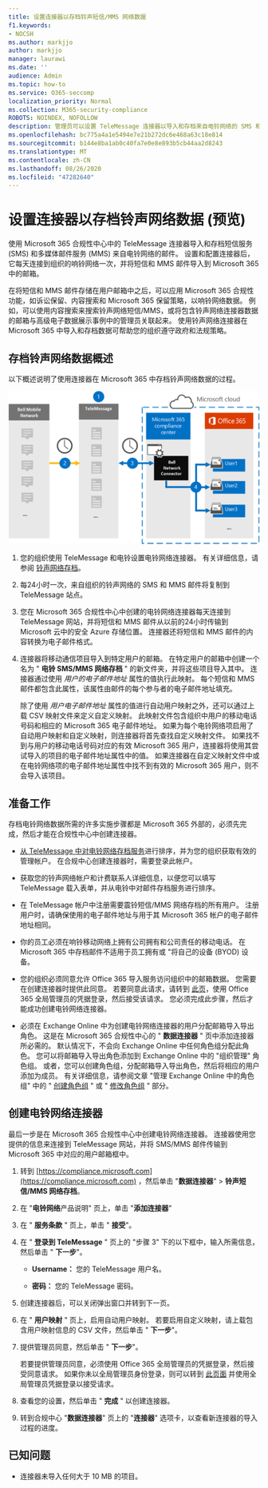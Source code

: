 ```yaml
---
title: 设置连接器以存档铃声短信/MMS 网络数据
f1.keywords:
- NOCSH
ms.author: markjjo
author: markjjo
manager: laurawi
ms.date: ''
audience: Admin
ms.topic: how-to
ms.service: O365-seccomp
localization_priority: Normal
ms.collection: M365-security-compliance
ROBOTS: NOINDEX, NOFOLLOW
description: 管理员可以设置 TeleMessage 连接器以导入和存档来自电铃网络的 SMS 和 MMS 数据。 这使您可以在 Microsoft 365 中存档第三方数据源中的数据，以便您可以使用合规性功能（如法律封存、内容搜索和保留策略）来管理组织的第三方数据。
ms.openlocfilehash: bc775a4a1e5494e7e21b272dc6e468a63c18e814
ms.sourcegitcommit: b144e8ba1ab0c40fa7e0e8e893b5cb44aa2d8243
ms.translationtype: MT
ms.contentlocale: zh-CN
ms.lasthandoff: 08/26/2020
ms.locfileid: "47282640"
---
```

# <a name="set-up-a-connector-to-archive-bell-network-data-preview"></a>设置连接器以存档铃声网络数据 (预览) 

使用 Microsoft 365 合规性中心中的 TeleMessage 连接器导入和存档短信服务 (SMS) 和多媒体邮件服务 (MMS) 来自电铃网络的邮件。 设置和配置连接器后，它每天连接到组织的响铃网络一次，并将短信和 MMS 邮件导入到 Microsoft 365 中的邮箱。

在将短信和 MMS 邮件存储在用户邮箱中之后，可以应用 Microsoft 365 合规性功能，如诉讼保留、内容搜索和 Microsoft 365 保留策略，以响铃网络数据。 例如，可以使用内容搜索来搜索铃声网络短信/MMS，或将包含铃声网络连接器数据的邮箱与高级电子数据展示事例中的管理员关联起来。 使用铃声网络连接器在 Microsoft 365 中导入和存档数据可帮助您的组织遵守政府和法规策略。

## <a name="overview-of-archiving-bell-network-data"></a>存档铃声网络数据概述

以下概述说明了使用连接器在 Microsoft 365 中存档铃声网络数据的过程。

![铃声网络存档工作流](../media/BellNetworkConnectorWorkflow.png)

1. 您的组织使用 TeleMessage 和电铃设置电铃网络连接器。 有关详细信息，请参阅 [铃声网络存档](https://www.telemessage.com/office365-activation-for-bell-network-archiver)。

2. 每24小时一次，来自组织的铃声网络的 SMS 和 MMS 邮件将复制到 TeleMessage 站点。

3. 您在 Microsoft 365 合规性中心中创建的电铃网络连接器每天连接到 TeleMessage 网站，并将短信和 MMS 邮件从以前的24小时传输到 Microsoft 云中的安全 Azure 存储位置。 连接器还将短信和 MMS 邮件的内容转换为电子邮件格式。

4. 连接器将移动通信项目导入到特定用户的邮箱。 在特定用户的邮箱中创建一个名为 " **电铃 SMS/MMS 网络存档** " 的新文件夹，并将这些项目导入其中。 连接器通过使用 *用户的电子邮件地址* 属性的值执行此映射。 每个短信和 MMS 邮件都包含此属性，该属性由邮件的每个参与者的电子邮件地址填充。

   除了使用 *用户电子邮件地址* 属性的值进行自动用户映射之外，还可以通过上载 CSV 映射文件来定义自定义映射。 此映射文件包含组织中用户的移动电话号码和相应的 Microsoft 365 电子邮件地址。 如果为每个电铃网络项启用了自动用户映射和自定义映射，则连接器将首先查找自定义映射文件。 如果找不到与用户的移动电话号码对应的有效 Microsoft 365 用户，连接器将使用其尝试导入的项目的电子邮件地址属性中的值。 如果连接器在自定义映射文件中或在电铃网络项的电子邮件地址属性中找不到有效的 Microsoft 365 用户，则不会导入该项目。

## <a name="before-you-begin"></a>准备工作

存档电铃网络数据所需的许多实施步骤都是 Microsoft 365 外部的，必须先完成，然后才能在合规性中心中创建连接器。

- [从 TeleMessage 中对电铃网络存档服务](https://www.telemessage.com/mobile-archiver/order-mobile-archiver-for-o365/)进行排序，并为您的组织获取有效的管理帐户。 在合规中心创建连接器时，需要登录此帐户。

- 获取您的铃声网络帐户和计费联系人详细信息，以便您可以填写 TeleMessage 载入表单，并从电铃中对邮件存档服务进行排序。

- 在 TeleMessage 帐户中注册需要震铃短信/MMS 网络存档的所有用户。 注册用户时，请确保使用的电子邮件地址与用于其 Microsoft 365 帐户的电子邮件地址相同。

- 你的员工必须在响铃移动网络上拥有公司拥有和公司责任的移动电话。 在 Microsoft 365 中存档邮件不适用于员工拥有或 "将自己的设备 (BYOD) 设备。

- 您的组织必须同意允许 Office 365 导入服务访问组织中的邮箱数据。 您需要在创建连接器时提供此同意。 若要同意此请求，请转到 [此页](https://login.microsoftonline.com/common/oauth2/authorize?client_id=570d0bec-d001-4c4e-985e-3ab17fdc3073&response_type=code&redirect_uri=https://portal.azure.com/&nonce=1234&prompt=admin_consent)，使用 Office 365 全局管理员的凭据登录，然后接受该请求。 您必须完成此步骤，然后才能成功创建电铃网络连接器。

- 必须在 Exchange Online 中为创建电铃网络连接器的用户分配邮箱导入导出角色。 这是在 Microsoft 365 合规性中心的 " **数据连接器** " 页中添加连接器所必需的。 默认情况下，不会向 Exchange Online 中任何角色组分配此角色。 您可以将邮箱导入导出角色添加到 Exchange Online 中的 "组织管理" 角色组。 或者，您可以创建角色组，分配邮箱导入导出角色，然后将相应的用户添加为成员。 有关详细信息，请参阅文章 "管理 Exchange Online 中的角色组" 中的 " [创建角色组](https://docs.microsoft.com/Exchange/permissions-exo/role-groups#create-role-groups) " 或 " [修改角色组](https://docs.microsoft.com/Exchange/permissions-exo/role-groups#modify-role-groups) " 部分。

## <a name="create-a-bell-network-connector"></a>创建电铃网络连接器

最后一步是在 Microsoft 365 合规性中心中创建电铃网络连接器。 连接器使用您提供的信息来连接到 TeleMessage 网站，并将 SMS/MMS 邮件传输到 Microsoft 365 中对应的用户邮箱框中。

1. 转到 [https://compliance.microsoft.com](https://compliance.microsoft.com) ，然后单击 "**数据连接器**"  >  **铃声短信/MMS 网络存档**。

2. 在 "**电铃网络**产品说明" 页上，单击 "**添加连接器**"

3. 在 " **服务条款** " 页上，单击 " **接受**"。

4. 在 " **登录到 TeleMessage** " 页上的 "步骤 3" 下的以下框中，输入所需信息，然后单击 " **下一步**"。

   - **Username：** 您的 TeleMessage 用户名。

   - **密码：** 您的 TeleMessage 密码。

5. 创建连接器后，可以关闭弹出窗口并转到下一页。

6. 在 " **用户映射** " 页上，启用自动用户映射。 若要启用自定义映射，请上载包含用户映射信息的 CSV 文件，然后单击 " **下一步**"。

7. 提供管理员同意，然后单击 " **下一步**"。

   若要提供管理员同意，必须使用 Office 365 全局管理员的凭据登录，然后接受同意请求。 如果你未以全局管理员身份登录，则可以转到 [此页面](https://login.microsoftonline.com/common/oauth2/authorize?client_id=570d0bec-d001-4c4e-985e-3ab17fdc3073&response_type=code&redirect_uri=https://portal.azure.com/&nonce=1234&prompt=admin_consent) 并使用全局管理员凭据登录以接受请求。

8. 查看您的设置，然后单击 " **完成** " 以创建连接器。

9. 转到合规中心 "**数据连接器**" 页上的 "**连接器**" 选项卡，以查看新连接器的导入过程的进度。

## <a name="known-issues"></a>已知问题

- 连接器未导入任何大于 10 MB 的项目。
